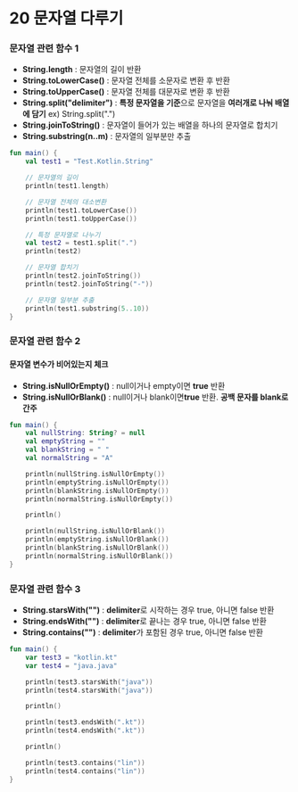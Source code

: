 # 20 문자열 다루기

### 문자열 관련 함수 1
- **String.length** : 문자열의 길이 반환
- **String.toLowerCase()** : 문자열 전체를 소문자로 변환 후 반환
- **String.toUpperCase()** : 문자열 전체를 대문자로 변환 후 반환
- **String.split("delimiter")** : **특정 문자열을 기준**으로 문자열을 **여러개로 나눠 배열에 담기** ex) String.split(".")
- **String.joinToString()** : 문자열이 들어가 있는 배열을 하나의 문자열로 합치기
- **String.substring(n..m)** : 문자열의 일부분만 추출

```kotlin
fun main() {
    val test1 = "Test.Kotlin.String"

    // 문자열의 길이
    println(test1.length)

    // 문자열 전체의 대소변환
    println(test1.toLowerCase())
    println(test1.toUpperCase())

    // 특정 문자열로 나누기
    val test2 = test1.split(".")
    println(test2)

    // 문자열 합치기
    println(test2.joinToString())
    println(test2.joinToString("-"))

    // 문자열 일부분 추출
    println(test1.substring(5..10))
}
```

### 문자열 관련 함수 2
#### 문자열 변수가 비어있는지 체크
- **String.isNullOrEmpty()** : null이거나 empty이면 **true** 반환
- **String.isNullOrBlank()** : null이거나 blank이면**true** 반환. **공백 문자를 blank로 간주**

```kotlin
fun main() {
    val nullString: String? = null
    val emptyString = ""
    val blankString = " "
    val normalString = "A"

    println(nullString.isNullOrEmpty())
    println(emptyString.isNullOrEmpty())
    println(blankString.isNullOrEmpty())
    println(normalString.isNullOrEmpty())

    println()

    println(nullString.isNullOrBlank())
    println(emptyString.isNullOrBlank())
    println(blankString.isNullOrBlank())
    println(normalString.isNullOrBlank())
}
```

### 문자열 관련 함수 3
- **String.starsWith("")** : **delimiter**로 시작하는 경우 true, 아니면 false 반환
- **String.endsWith("")** : **delimiter**로 끝나는 경우 true, 아니면 false 반환
- **String.contains("")** : **delimiter**가 포함된 경우 true, 아니면 false 반환

```kotlin
fun main() {
    var test3 = "kotlin.kt"
    var test4 = "java.java"

    println(test3.starsWith("java"))    
    println(test4.starsWith("java"))    

    println()

    println(test3.endsWith(".kt"))
    println(test4.endsWith(".kt"))

    println()

    println(test3.contains("lin"))
    println(test4.contains("lin"))
}
```